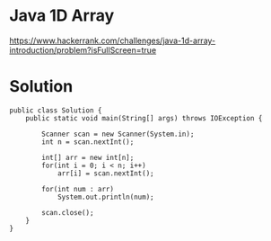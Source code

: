 # Java 1D Array

https://www.hackerrank.com/challenges/java-1d-array-introduction/problem?isFullScreen=true

# Solution

```
public class Solution {
    public static void main(String[] args) throws IOException {
        
        Scanner scan = new Scanner(System.in);
        int n = scan.nextInt();
        
        int[] arr = new int[n];
        for(int i = 0; i < n; i++)
            arr[i] = scan.nextInt();
            
        for(int num : arr)
            System.out.println(num);
        
        scan.close();
    }
}
```